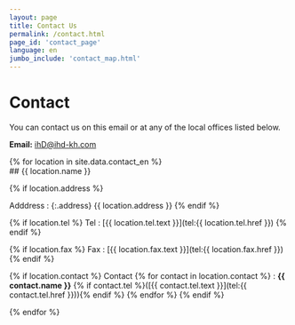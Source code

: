 ```yaml
---
layout: page
title: Contact Us
permalink: /contact.html
page_id: 'contact_page'
language: en
jumbo_include: 'contact_map.html'
---
```


# Contact

<div class="row"><div class="col-md-12">
You can contact us on this email or at any of the local offices listed below.

**Email:** [ihD@ihd-kh.com](mailto:ihd@ihd-kh.com)
</div></div>

<div class="row">
{% for location in site.data.contact_en %}
<div class="col-md-6 my-4">
## {{ location.name }}

{% if location.address %}

Adddress
: {:.address} {{ location.address }}
{% endif %}


{% if location.tel %}
Tel
: [{{ location.tel.text }}](tel:{{ location.tel.href }})
{% endif %}


{% if location.fax %}
Fax
: [{{ location.fax.text }}](tel:{{ location.fax.href }})
{% endif %}


{% if location.contact %}
Contact
{% for contact in location.contact %}
: **{{ contact.name }}** {% if contact.tel %}([{{ contact.tel.text }}](tel:{{ contact.tel.href }})){% endif %}
{% endfor %}
{% endif %}

</div>
{% endfor %}

</div>